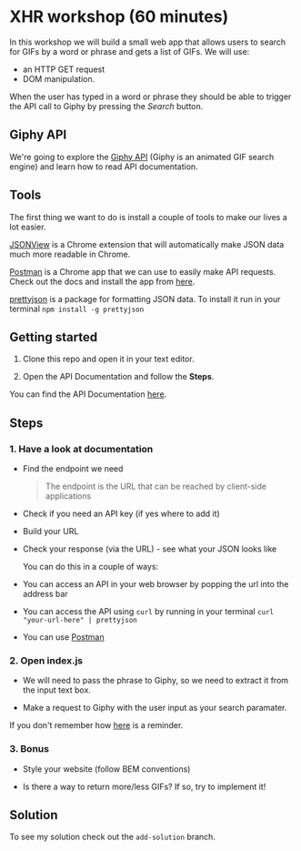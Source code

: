 # XHR workshop (60 minutes)

In this workshop we will build a small web app that allows users to search for GIFs by a word or phrase and gets a list of GIFs. We will use:
- an HTTP GET request
- DOM manipulation.

When the user has typed in a word or phrase they should be able to trigger the API call to Giphy by pressing the *Search* button.

## Giphy API

We're going to explore the [Giphy API](http://api.giphy.com/) (Giphy is an animated GIF search engine) and learn how to read API documentation.



## Tools

The first thing we want to do is install a couple of tools to make our lives a lot easier.

[JSONView](https://chrome.google.com/webstore/detail/jsonview/chklaanhfefbnpoihckbnefhakgolnmc) is a Chrome extension that will automatically make JSON data much more readable in Chrome.

[Postman](https://www.getpostman.com/) is a Chrome app that we can use to easily make API requests. Check out the docs and install the app from [here](https://www.getpostman.com/docs/).

[prettyjson](https://www.npmjs.com/package/prettyjson) is a package for formatting JSON data. To install it run in your terminal `npm install -g prettyjson`

## Getting started

1. Clone this repo and open it in your text editor.

2. Open the API Documentation and follow the **Steps**.

You can find the API Documentation [here](https://github.com/Giphy/GiphyAPI).

## Steps

### 1. Have a look at documentation

- Find the endpoint we need
  
   > The endpoint is the URL that can be reached by client-side applications
   
- Check if you need an API key (if yes where to add it)

- Build your URL

- Check your response (via the URL) - see what your JSON looks like

  You can do this in a couple of ways: 
  
 - You can access an API in your web browser by popping the url into the address bar
 
 - You can access the API using `curl` by running in your terminal `curl "your-url-here" | prettyjson`
 
 - You can use [Postman](https://www.getpostman.com/docs/)

### 2. Open index.js  

- We will need to pass the phrase to Giphy, so we need to extract it from the input text box.

- Make a request to Giphy with the user input as your search paramater.

If you don't remember how [here](https://github.com/lucymonie/api-workshop/blob/master/02-xmlhttprequest.md) 
is a reminder.

### 3. Bonus

 - Style your website (follow BEM conventions)

 - Is there a way to return more/less GIFs? If so, try to implement it!

## Solution

To see my solution check out the `add-solution` branch.
